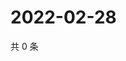 # 2022-02-28

共 0 条

<!-- BEGIN WEIBO -->
<!-- 最后更新时间 Mon Feb 28 2022 15:12:07 GMT+0800 (China Standard Time) -->

<!-- END WEIBO -->
